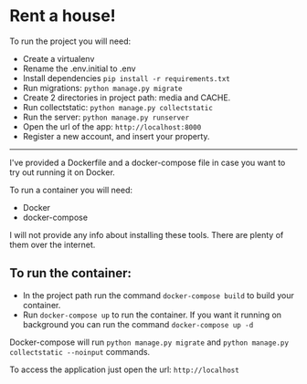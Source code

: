 Rent a house!
===================
To run the project you will need:

- Create a virtualenv
- Rename the .env.initial to .env
- Install dependencies ```pip install -r requirements.txt```
- Run migrations: ```python manage.py migrate```
- Create 2 directories in project path: media and CACHE.
- Run collectstatic: ```python manage.py collectstatic```
- Run the server: ```python manage.py runserver```
- Open the url of the app: ```http://localhost:8000```
- Register a new account, and insert your property.

----------

I've provided a Dockerfile and a docker-compose file in case you want to try out running it on Docker.

To run a container you will need:

 - Docker
 - docker-compose

I will not provide any info about installing these tools. There are plenty of them over the internet.

To run the container:
------------------------------
- In the project path run the command ```docker-compose build``` to build your container.
- Run ```docker-compose up``` to run the container. If you want it running on background you can run the command ```docker-compose up -d```

Docker-compose will run ```python manage.py migrate``` and ```python manage.py collectstatic --noinput``` commands.

To access the application just open the url: ```http://localhost```
